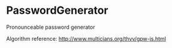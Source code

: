 # PasswordGenerator

Pronounceable password generator

Algorithm reference: http://www.multicians.org/thvv/gpw-js.html
